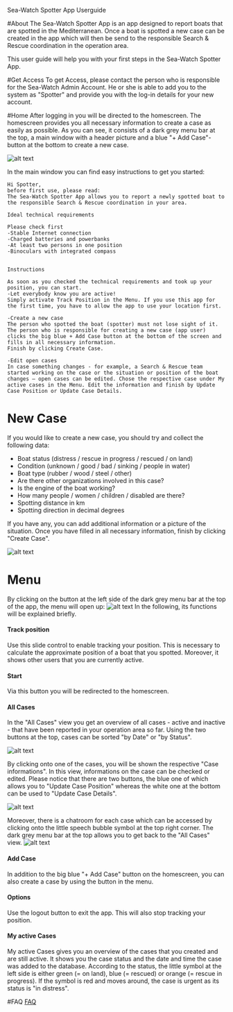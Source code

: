 Sea-Watch Spotter App Userguide

#About
The Sea-Watch Spotter App is an app designed to report boats that are spotted in the Mediterranean. Once a boat is spotted a new case can be created in the app which will then be send to the responsible Search & Rescue coordination in the operation area. 

This user guide will help you with your first steps in the Sea-Watch Spotter App.

#Get Access
To get Access, please contact the person who is responsible for the Sea-Watch Admin Account. He or she is able to add you to the system as "Spotter" and provide you with the log-in details for your new account.

#Home
After logging in you will be directed to the homescreen. The homescreen provides you all necessary information to create a case as easily as possible. As you can see, it consists of a dark grey menu bar at the top, a main window with a header picture and a blue "+ Add Case"-button at the bottom to create a new case. 

![alt text](https://raw.githubusercontent.com/sea-watch/sea-watch-app/master/docu/userguide/images/spotter_homescreen.png "Homescreen")

In the main window you can find easy instructions to get you started:
	
	Hi Spotter,
	before first use, please read:
	The Sea-Watch Spotter App allows you to report a newly spotted boat to the responsible Search & Rescue coordination in your area.

	Ideal technical requirements
	
	Please check first
	-Stable Internet connection
	-Charged batteries and powerbanks
	-At least two persons in one position
	-Binoculars with integrated compass

	
	Instructions
	
	As soon as you checked the technical requirements and took up your position, you can start.
	-Let everybody know you are active!
	Simply activate Track Position in the Menu. If you use this app for the first time, you have to allow the app to use your location first.

	-Create a new case
	The person who spotted the boat (spotter) must not lose sight of it.
	The person who is responsible for creating a new case (app user) clicks the big blue + Add Case button at the bottom of the screen and fills in all necessary information.
	Finish by clicking Create Case.

	-Edit open cases
	In case something changes - for example, a Search & Rescue team started working on the case or the situation or position of the boat changes – open cases can be edited. Chose the respective case under My active cases in the Menu. Edit the information and finish by Update Case Position or Update Case Details. 

# New Case
If you would like to create a new case, you should try and collect the following data:
- Boat status (distress / rescue in progress / rescued / on land)
- Condition (unknown / good / bad / sinking / people in water)
- Boat type (rubber / wood / steel / other)
- Are there other organizations involved in this case?
- Is the engine of the boat working?
- How many people / women / children / disabled are there?
- Spotting distance in km
- Spotting direction in decimal degrees

If you have any, you can add additional information or a picture of the situation.
Once you have filled in all necessary information, finish by clicking "Create Case".

![alt text](https://raw.githubusercontent.com/sea-watch/sea-watch-app/master/docu/userguide/images/spotter_newcase.png "New Case")

# Menu
By clicking on the button at the left side of the dark grey menu bar at the top of the app, the menu will open up:
![alt text](https://raw.githubusercontent.com/sea-watch/sea-watch-app/master/docu/userguide/images/spotter_menu.png "Spotter App Menu")
In the following, its functions will be explained briefly.

#### Track position
Use this slide control to enable tracking your position. This is necessary to calculate the approximate position of a boat that you spotted. Moreover, it shows other users that you are currently active.

#### Start 
Via this button you will be redirected to the homescreen.

#### All Cases 
In the "All Cases" view you get an overview of all cases - active and inactive - that have been reported in your operation area so far. Using the two buttons at the top, cases can be sorted "by Date" or "by Status".

![alt text](https://raw.githubusercontent.com/sea-watch/sea-watch-app/master/docu/userguide/images/spotter_allcases.png "All Cases")

By clicking onto one of the cases, you will be shown the respective "Case informations". In this view, informations on the case can be checked or edited. Please notice that there are two buttons, the blue one of which allows you to "Update Case Position" whereas the white one at the bottom can be used to "Update Case Details". 

![alt text](https://raw.githubusercontent.com/sea-watch/sea-watch-app/master/docu/userguide/images/spotter_caseinfo.png "Case Informations")

Moreover, there is a chatroom for each case which can be accessed by clicking onto the little speech bubble symbol at the top right corner. The dark grey menu bar at the top allows you to get back to the "All Cases" view.
![alt text](https://raw.githubusercontent.com/sea-watch/sea-watch-app/master/docu/userguide/images/spotter_casechat.png "Case Chat")

#### Add Case
In addition to the big blue "+ Add Case" button on the homescreen, you can also create a case by using the button in the menu.

#### Options
Use the logout button to exit the app. This will also stop tracking your position.

#### My active Cases
My active Cases gives you an overview of the cases that you created and are still active. It shows you the case status and the date and time the case was added to the database. According to the status, the little symbol at the left side is either green (= on land), blue (= rescued) or orange (= rescue in progress). If the symbol is red and moves around, the case is urgent as its status is "in distress".
	
#FAQ
[FAQ](https://github.com/sea-watch/sea-watch-app/blob/master/docu/userguide/faq.md)

